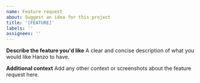 ```yaml
---
name: Feature request
about: Suggest an idea for this project
title: '[FEATURE]'
labels: ''
assignees: ''
---
```


**Describe the feature you'd like**
A clear and concise description of what you would like Hanzo to have.

**Additional context**
Add any other context or screenshots about the feature request here.
